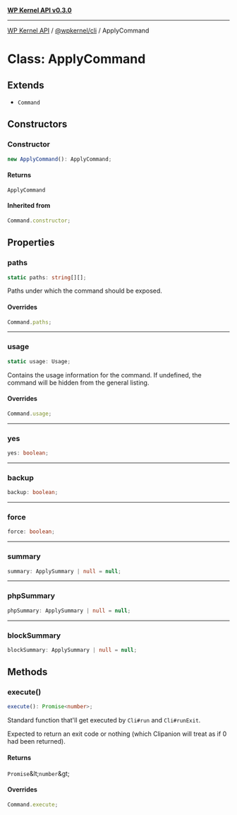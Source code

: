 [**WP Kernel API v0.3.0**](../../../README.md)

---

[WP Kernel API](../../../README.md) / [@wpkernel/cli](../README.md) / ApplyCommand

# Class: ApplyCommand

## Extends

- `Command`

## Constructors

### Constructor

```ts
new ApplyCommand(): ApplyCommand;
```

#### Returns

`ApplyCommand`

#### Inherited from

```ts
Command.constructor;
```

## Properties

### paths

```ts
static paths: string[][];
```

Paths under which the command should be exposed.

#### Overrides

```ts
Command.paths;
```

---

### usage

```ts
static usage: Usage;
```

Contains the usage information for the command. If undefined, the
command will be hidden from the general listing.

#### Overrides

```ts
Command.usage;
```

---

### yes

```ts
yes: boolean;
```

---

### backup

```ts
backup: boolean;
```

---

### force

```ts
force: boolean;
```

---

### summary

```ts
summary: ApplySummary | null = null;
```

---

### phpSummary

```ts
phpSummary: ApplySummary | null = null;
```

---

### blockSummary

```ts
blockSummary: ApplySummary | null = null;
```

## Methods

### execute()

```ts
execute(): Promise<number>;
```

Standard function that'll get executed by `Cli#run` and `Cli#runExit`.

Expected to return an exit code or nothing (which Clipanion will treat
as if 0 had been returned).

#### Returns

`Promise`\&lt;`number`\&gt;

#### Overrides

```ts
Command.execute;
```
